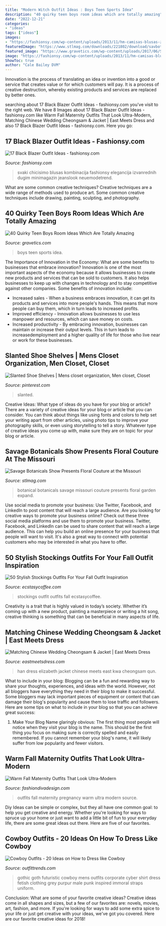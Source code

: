 ```yaml
---
title: "Modern Witch Outfit Ideas : Boys Teen Sports Idea"
description: "40 quirky teen boys room ideas which are totally amazing"
date: "2022-12-21"
categories:
- "ideas"
tags: ["ideas"]
images:
- "https://fashionsy.com/wp-content/uploads/2013/11/hm-camisas-blusas-zara-jeanslook-main-single-630x913.jpg"
featuredImage: "https://www.stlmag.com/downloads/221802/download/savbot2-001.jpg?cb=4db6b7dd0f15dd26edc2d685e83ffc22"
featured_image: "https://www.gravetics.com/wp-content/uploads/2017/06/Sports-Inspiring-Room-Idea.jpg"
image: "https://fashionsy.com/wp-content/uploads/2013/11/hm-camisas-blusas-zara-jeanslook-main-single-630x913.jpg"
ShowToc: true
author: "Cale Bailey DVM"
---
```



Innovation is the process of translating an idea or invention into a good or service that creates value or for which customers will pay. It is a process of creative destruction, whereby existing products and services are replaced by better ones.

	

		
searching about 17 Black Blazer Outfit Ideas - fashionsy.com you've visit to the right web. We have 8 Images about 17 Black Blazer Outfit Ideas - fashionsy.com like Warm Fall Maternity Outfits That Look Ultra-Modern, Matching Chinese Wedding Cheongsam &amp; Jacket | East Meets Dress and also 17 Black Blazer Outfit Ideas - fashionsy.com. Here you go:
		
    
## 17 Black Blazer Outfit Ideas - Fashionsy.com

<img loading=lazy src="https://fashionsy.com/wp-content/uploads/2013/11/hm-camisas-blusas-zara-jeanslook-main-single-630x913.jpg" onerror="this.onerror=null;this.src='https://tse2.mm.bing.net/th?id=OIP.u48DRROTGw9bDbxHY7IeHwHaKu&amp;pid=15.1';" alt="17 Black Blazer Outfit Ideas - fashionsy.com">

_Source: fashionsy.com_

>svaki chicisimo blusas kombinacija fashionsy elegancija izvanrednih dugim minimagazin jeanslook neuemodetrend. 

	

What are some common creative techniques?
Creative techniques are a wide range of methods used to produce art. Some common creative techniques include drawing, painting, sculpting, and photography.

    
## 40 Quirky Teen Boys Room Ideas Which Are Totally Amazing

<img loading=lazy src="https://www.gravetics.com/wp-content/uploads/2017/06/Sports-Inspiring-Room-Idea.jpg" onerror="this.onerror=null;this.src='https://tse3.mm.bing.net/th?id=OIP._6FgVkRh6Im3wd_U0MJyJwHaE8&amp;pid=15.1';" alt="40 Quirky Teen Boys Room Ideas Which Are Totally Amazing">

_Source: gravetics.com_

>boys teen sports idea. 

	

The Importance of Innovation in the Economy: What are some benefits to businesses that embrace innovation?
Innovation is one of the most important aspects of the economy because it allows businesses to create new products and services that can be sold to customers. It also helps businesses to keep up with changes in technology and to stay competitive against other companies. Some benefits of innovation include: 
- Increased sales - When a business embraces innovation, it can get its products and services into more people's hands. This means that more people can buy them, which in turn leads to increased profits. 
- Improved efficiency - Innovation allows businesses to use less manpower and resources, which can save money on costs. 
- Increased productivity - By embracing innovation, businesses can maintain or increase their output levels. This in turn leads to increasedemployment and a higher quality of life for those who live near or work for these businesses.

    
## Slanted Shoe Shelves | Mens Closet Organization, Men Closet, Closet

<img loading=lazy src="https://i.pinimg.com/736x/36/6a/19/366a19b929328565bafac22b3b2fe48d.jpg" onerror="this.onerror=null;this.src='https://tse2.mm.bing.net/th?id=OIP.Ma64egT0JwMe8s5gv-l9mwHaJ3&amp;pid=15.1';" alt="Slanted Shoe Shelves | Mens closet organization, Men closet, Closet">

_Source: pinterest.com_

>slanted. 

	

Creative Ideas: What type of ideas do you have for your blog or article?
There are a variety of creative ideas for your blog or article that you can consider. You can think about things like using fonts and colors to help set your writing apart from other articles, using photo tips to improve your photography skills, or even using storytelling to tell a story. Whatever type of creative ideas you come up with, make sure they are on topic for your blog or article.

    
## Savage Botanicals Show Presents Floral Couture At The Missouri

<img loading=lazy src="https://www.stlmag.com/downloads/221802/download/savbot2-001.jpg?cb=4db6b7dd0f15dd26edc2d685e83ffc22" onerror="this.onerror=null;this.src='https://tse2.mm.bing.net/th?id=OIP.my9TAwDA31WaliTx1G2EIAHaKf&amp;pid=15.1';" alt="Savage Botanicals Show Presents Floral Couture at the Missouri">

_Source: stlmag.com_

>botanical botanicals savage missouri couture presents floral garden expand. 

	

Use social media to promote your business: Use Twitter, Facebook, and LinkedIn to post content that will reach a large audience.
Are you looking for creative ways to promote your business online? Check out these three social media platforms and use them to promote your business. Twitter, Facebook, and LinkedIn can be used to share content that will reach a large audience. This can help you build an online presence for your business that people will want to visit. It's also a great way to connect with potential customers who may be interested in what you have to offer.

    
## 50 Stylish Stockings Outfits For Your Fall Outfit Inspiration

<img loading=lazy src="https://i0.wp.com/www.ecstasycoffee.com/wp-content/uploads/2016/10/Stockings-Outfit-45.jpg?resize=484%2C860" onerror="this.onerror=null;this.src='https://tse4.mm.bing.net/th?id=OIP.3NNYZlaD0ixNPDSiWN3_sgHaNK&amp;pid=15.1';" alt="50 Stylish Stockings Outfits For Your Fall Outfit Inspiration">

_Source: ecstasycoffee.com_

>stockings outfit outfits fall ecstasycoffee. 

	

Creativity is a trait that is highly valued in today’s society. Whether it’s coming up with a new product, painting a masterpiece or writing a hit song, creative thinking is something that can be beneficial in many aspects of life.

    
## Matching Chinese Wedding Cheongsam &amp; Jacket | East Meets Dress

<img loading=lazy src="http://cdn.shopify.com/s/files/1/0055/5483/1475/products/Elizabeth-qun-kwa-han-changshan-east-meets-dress-cheongsam-changshan_1200x1200.jpg?v=1578116520" onerror="this.onerror=null;this.src='https://tse3.mm.bing.net/th?id=OIP.-Ed81kb_ltcBy7DmliGYGgHaLH&amp;pid=15.1';" alt="Matching Chinese Wedding Cheongsam &amp; Jacket | East Meets Dress">

_Source: eastmeetsdress.com_

>han dress elizabeth jacket chinese meets east kwa cheongsam qun. 

	

What to include in your blog:
Blogging can be a fun and rewarding way to share your thoughts, experiences, and ideas with the world. However, not all bloggers have everything they need in their blog to make it successful. Some bloggers may lack important pieces of equipment or content that can damage their blog's popularity and cause them to lose traffic and followers. Here are some tips on what to include in your blog so that you can achieve great success:
1. Make Your Blog Name glaringly obvious: The first thing most people will notice when they visit your blog is the name. This should be the first thing you focus on making sure is correctly spelled and easily remembered. If you cannot remember your blog's name, it will likely suffer from low popularity and fewer visitors.


    
## Warm Fall Maternity Outfits That Look Ultra-Modern

<img loading=lazy src="http://www.fashiondivadesign.com/wp-content/uploads/2018/11/pregnancy-fall-outfits-4-.jpg" onerror="this.onerror=null;this.src='https://tse3.mm.bing.net/th?id=OIP.4GEPs6cRjtj0Lfk3RRwtpAHaNF&amp;pid=15.1';" alt="Warm Fall Maternity Outfits That Look Ultra-Modern">

_Source: fashiondivadesign.com_

>outfits fall maternity pregnancy warm ultra modern source. 

	

Diy Ideas can be simple or complex, but they all have one common goal: to help you get creative and energy. Whether you're looking for ways to spruce up your home or just want to add a little bit of fun to your everyday life, there are some great ideas out there. Here are five of our favorites.

    
## Cowboy Outfits - 20 Ideas On How To Dress Like Cowboy

<img loading=lazy src="https://www.outfittrends.com/wp-content/uploads/2015/10/2b817f06ff857a5405c126c100861993.jpg" onerror="this.onerror=null;this.src='https://tse3.mm.bing.net/th?id=OIP.XmKdbH0NqzW_cD4QyJKGGAHaLH&amp;pid=15.1';" alt="Cowboy Outfits - 20 Ideas on How to Dress like Cowboy">

_Source: outfittrends.com_

>gothic goth futuristic cowboy mens outfits corporate cyber shirt dress fetish clothing grey purpur male punk inspired immoral straps uniform. 

	

Conclusion: What are some of your favorite creative ideas?
Creative ideas come in all shapes and sizes, but a few of our favorites are: novels, movies, art, fashion, and more. If you're looking for ways to add some extra spice to your life or just get creative with your ideas, we've got you covered. Here are our favorite creative ideas for 2018!

